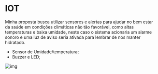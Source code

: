 # IOT

Minha proposta busca utilizar sensores e alertas para ajudar no bem estar da saúde em condições climáticas não tão favorável, como altas temperaturas e baixa umidade, neste caso o sistema acionaria um alarme sonoro e uma luz de aviso seria ativada para lembrar de nos manter hidratado.

- Sensor de Umidade/temperatura;
- Buzzer e LED;

![img](/imagem.jpg)
